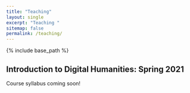 ```yaml
---
title: "Teaching" 
layout: single
excerpt: "Teaching "
sitemap: false
permalink: /teaching/
---
```

{% include base_path %}


## Introduction to Digital Humanities: Spring 2021

Course syllabus coming soon!
